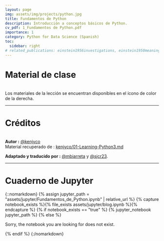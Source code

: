 ```yaml
---
layout: page
img: assets/img/projects/python.jpg
title: Fundamentos de Python
description: Introducción a conceptos básicos de Python. 
cv_pdf: 1_Fundamentos de Python.pdf
importance: 1
category: Python for Data Science (Spanish)
toc:
  sidebar: right
# related_publications: einstein1956investigations, einstein1950meaning
---
```


# Material de clase
\
Los materiales de la lección se encuentran disponibles en el ícono de color de la derecha.

---

# Créditos

\
**Autor :** [@kenjyco](https://gist.github.com/kenjyco)  
Material recuperado de : [kenjyco/01-Learning-Python3.md](https://gist.github.com/kenjyco/69eeb503125035f21a9d)

**Adaptado y traducido por :** [@mbiarreta](https://github.com/MBiarreta) y [@sjcr23](https://github.com/sjcr23).

---

# Cuaderno de Jupyter

{::nomarkdown}
{% assign jupyter_path = "assets/jupyter/Fundamentos_de_Python.ipynb" | relative_url %}
{% capture notebook_exists %}{% file_exists assets/jupyter/blog.ipynb %}{% endcapture %}
{% if notebook_exists == "true" %}
    {% jupyter_notebook jupyter_path %}
{% else %}
    <p>Sorry, the notebook you are looking for does not exist.</p>
{% endif %}
{:/nomarkdown}


